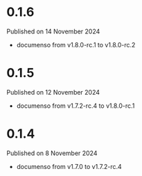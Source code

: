 # 0.1.6

Published on 14 November 2024

- documenso from v1.8.0-rc.1 to v1.8.0-rc.2

# 0.1.5

Published on 12 November 2024

- documenso from v1.7.2-rc.4 to v1.8.0-rc.1

# 0.1.4

Published on 8 November 2024

- documenso from v1.7.0 to v1.7.2-rc.4

